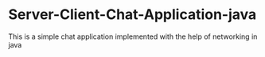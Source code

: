 # Server-Client-Chat-Application-java
This is a simple chat application implemented with the help of networking in java
